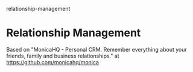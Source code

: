 relationship-management
# Relationship Management

Based on "MonicaHQ - Personal CRM. Remember everything about your friends, family and business relationships." at https://github.com/monicahq/monica
